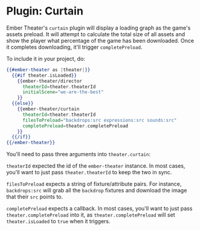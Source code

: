 # Plugin: Curtain

Ember Theater's `curtain` plugin will display a loading graph as the game's assets preload. It will attempt to calculate the total size of all assets and show the player what percentage of the game has been downloaded. Once it completes downloading, it'll trigger `completePreload`.

To include it in your project, do:

```hbs
{{#ember-theater as |theater|}}
  {{#if theater.isLoaded}}
    {{ember-theater/director
      theaterId=theater.theaterId
      initialScene="we-are-the-best"
    }}
  {{else}}
    {{ember-theater/curtain
      theaterId=theater.theaterId
      filesToPreload="backdrops:src expressions:src sounds:src"
      completePreload=theater.completePreload
    }}
  {{/if}}
{{/ember-theater}}
```

You'll need to pass three arguments into `theater.curtain`:

`theaterId` expected the id of the `ember-theater` instance. In most cases, you'll want to just pass `theater.theaterId` to keep the two in sync.

`filesToPreload` expects a string of fixture/attribute pairs. For instance, `backdrops:src` will grab all the `backdrop` fixtures and download the image that their `src` points to.

`completePreload` expects a callback. In most cases, you'll want to just pass `theater.completePreload` into it, as `theater.completePreload` will set `theater.isLoaded` to `true` when it triggers.
